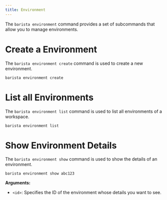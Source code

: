```yaml
---
title: Environment
---
```


The `barista environment` command provides a set of subcommands that allow you to manage environments.

# Create a Environment 

The `barista environment create` command is used to create a new environment.

```shell
barista environment create
```


# List all Environments 

The `barista environment list` command is used to list all environments of a workspace.

```shell
barista environment list
```


# Show Environment Details

The `barista environment show` command is used to show the details of an environment.

```shell
barista environment show abc123
```

**Arguments:**

- `<id>`: Specifies the ID of the environment whose details you want to see.

